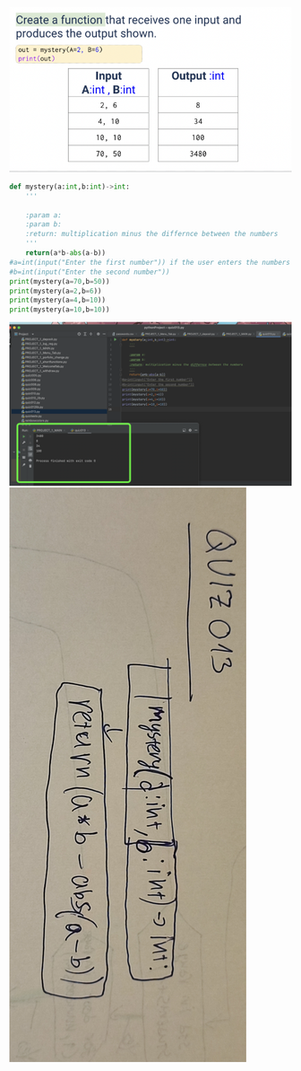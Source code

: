 ![](https://github.com/AleksandarDzudzevic/Unit-1/blob/main/quiz013text.png)
```.py
def mystery(a:int,b:int)->int:
    '''

    :param a:
    :param b:
    :return: multiplication minus the differnce between the numbers
    '''
    return(a*b-abs(a-b))
#a=int(input("Enter the first number")) if the user enters the numbers
#b=int(input("Enter the second number"))
print(mystery(a=70,b=50))
print(mystery(a=2,b=6))
print(mystery(a=4,b=10))
print(mystery(a=10,b=10))

```
![](https://github.com/AleksandarDzudzevic/Unit-1/blob/main/quiz013test.png)
![](https://github.com/AleksandarDzudzevic/Unit-1/blob/main/Quiz013flowchart.jpg)
